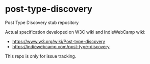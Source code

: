 # post-type-discovery
Post Type Discovery stub repository

Actual specification developed on W3C wiki and IndieWebCamp wiki:
* https://www.w3.org/wiki/Post-type-discovery
* https://indiewebcamp.com/post-type-discovery

This repo is only for issue tracking.
